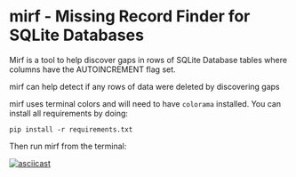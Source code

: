 # mirf - Missing Record Finder for SQLite Databases

Mirf is a tool to help discover gaps in rows of SQLite Database tables where columns have the AUTOINCREMENT flag set. 

mirf can help detect if any rows of data were deleted by discovering gaps

mirf uses terminal colors and will need to have `colorama` installed. You can install all requirements by doing:

`pip install -r requirements.txt`

Then run mirf from the terminal:

[![asciicast](https://asciinema.org/a/380843.png)](https://asciinema.org/a/380843)

